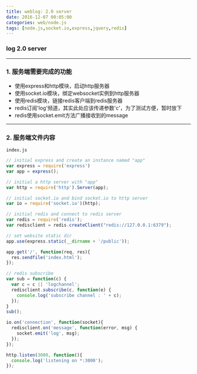 ```yaml
---
title: weblog: 2.0 server
date: 2016-12-07 00:05:00
categories: web/node.js
tags: [node.js,socket.io,express,jquery,redis]
---
```

### log 2.0 server

---

### 1. 服务端需要完成的功能
- 使用express和http模块，启动http服务器
- 使用socket.io模块，绑定websocket实例到http服务器
- 使用redis模块，链接redis客户端到redis服务器
 - redis订阅'log'频道，其实此处应该传递参数'c'，为了测试方便，暂时放下
 - redis使用socket.emit方法广播接收到的message

---

### 2. 服务端文件内容
`index.js`
``` javascript
// initial express and create an instance named "app"
var express = require('express')
var app = express();

// initial a http server with "app"
var http = require('http').Server(app);

// initial socket.io and bind socket.io to http server
var io = require('socket.io')(http);

// initial redis and connect to redis server
var redis = require('redis');
var redisclient = redis.createClient("redis://127.0.0.1:6379");

// set website static dir
app.use(express.static(__dirname + '/public'));

app.get('/', function(req, res){
  res.sendfile('index.html');
});

// redis subscribe
var sub = function(c) {
  var c = c || 'logchannel';
  redisclient.subscribe(c, function(e) {
    console.log('subscribe channel : ' + c);
  });
}
sub();

io.on('connection', function(socket){
  redisclient.on('message', function(error, msg) {
    socket.emit('log', msg);
  });
});

http.listen(3000, function(){
  console.log('listening on *:3000');
});
```
